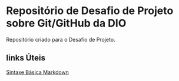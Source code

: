 # Repositório de Desafio de Projeto sobre Git/GitHub da DIO
Repositório criado para o Desafio de Projeto.

## links Úteis
[Sintaxe Básica Markdown](https://github.com/LethiciaBernardo/dio-desafio-github-primeiro-repositorio/edit/main/README.md)
